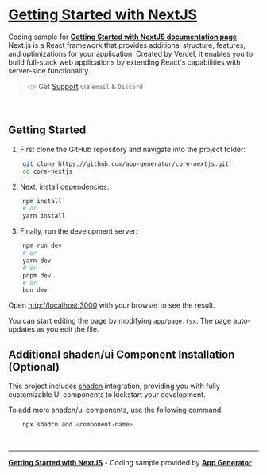 # [Getting Started with NextJS](https://app-generator.dev/docs/technologies/nextjs/index.html)

Coding sample for **[Getting Started with NextJS documentation page](https://app-generator.dev/docs/technologies/nextjs/index.html)**. 
Next.js is a React framework that provides additional structure, features, and optimizations for your application. Created by Vercel, it enables you to build full-stack web applications by extending React's capabilities with server-side functionality.

> 👉 Get [Support](https://app-generator.dev/ticket/create/) via `email` & `Discord` 

<br />

## Getting Started

1. First clone the GitHub repository and navigate into the project folder:

```bash
    git clone https://github.com/app-generator/core-nextjs.git`
    cd core-nextjs
```

2. Next, install dependencies:

```bash
    npm install
    # or
    yarn install
```

3. Finally, run the development server:

```bash
    npm run dev
    # or
    yarn dev
    # or
    pnpm dev
    # or
    bun dev
```

Open [http://localhost:3000](http://localhost:3000) with your browser to see the result.

You can start editing the page by modifying `app/page.tsx`. The page auto-updates as you edit the file.

## Additional shadcn/ui Component Installation (Optional)

This project includes [shadcn](https://ui.shadcn.com/) integration, providing you with fully customizable UI components to kickstart your development.

To add more shadcn/ui components, use the following command:

```bash
    npx shadcn add <component-name>
```

<br />

---
**[Getting Started with NextJS](https://app-generator.dev/docs/technologies/nextjs/index.html)** - Coding sample provided by **[App Generator](https://app-generator.dev/)**
